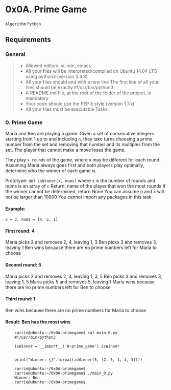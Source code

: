 # 0x0A. Prime Game

`Algorithm`
`Python`

## Requirements
### General
> - Allowed editors: vi, vim, emacs
> - All your files will be interpreted/compiled on Ubuntu 14.04 LTS using python3 (version 3.4.3)
> - All your files should end with a new line
> The first line of all your files should be exactly #!/usr/bin/python3
> - A README.md file, at the root of the folder of the project, is mandatory
> - Your code should use the PEP 8 style (version 1.7.x)
> - All your files must be executable
Tasks
### 0. Prime Game
Maria and Ben are playing a game. Given a set of consecutive integers starting from 1 up to and including `n`, they take turns choosing a prime number from the set and removing that number and its multiples from the set. The player that cannot make a move loses the game.

They play `x rounds` of the game, where `n` may be different for each round. Assuming Maria always goes first and both players play optimally, determine who the winner of each game is.

Prototype: `def isWinner(x, nums)`
where `x` is the number of rounds and nums is an array of `n`
Return: name of the player that won the most rounds
If the winner cannot be determined, return None
You can assume n and x will not be larger than 10000
You cannot import any packages in this task
#### Example:

`x = 3, nums = [4, 5, 1]`
#### First round: 4

Maria picks 2 and removes 2, 4, leaving 1, 3
Ben picks 3 and removes 3, leaving 1
Ben wins because there are no prime numbers left for Maria to choose
#### Second round: 5

Maria picks 2 and removes 2, 4, leaving 1, 3, 5
Ben picks 3 and removes 3, leaving 1, 5
Maria picks 5 and removes 5, leaving 1
Maria wins because there are no prime numbers left for Ben to choose
#### Third round: 1

Ben wins because there are no prime numbers for Maria to choose
#### Result: Ben has the most wins

        carrie@ubuntu:~/0x0A-primegame$ cat main_0.py
        #!/usr/bin/python3

        isWinner = __import__('0-prime_game').isWinner


        print("Winner: {}".format(isWinner(5, [2, 5, 1, 4, 3])))

        carrie@ubuntu:~/0x0A-primegame$
        carrie@ubuntu:~/0x0A-primegame$ ./main_0.py
        Winner: Ben
        carrie@ubuntu:~/0x0A-primegame$